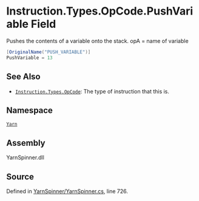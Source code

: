 # Instruction.Types.OpCode.PushVariable Field

Pushes the contents of a variable onto the stack.
opA = name of variable 


```csharp
[OriginalName("PUSH_VARIABLE")]
PushVariable = 13
```



## See Also
* [`Instruction.Types.OpCode`](/api/csharp/yarn/instruction.types.opcode.md): 
The type of instruction that this is.

## Namespace
[`Yarn`](/api/csharp/yarn/README.md)

## Assembly
YarnSpinner.dll

## Source
Defined in [YarnSpinner/YarnSpinner.cs](https://github.com/YarnSpinnerTool/YarnSpinner//blob/develop/YarnSpinner/YarnSpinner.cs#L726), line 726.
